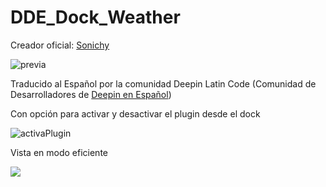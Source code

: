 # DDE_Dock_Weather
Creador oficial: [Sonichy](https://github.com/sonichy/WEATHER_DDE_DOCK/tree/5.0)

![previa](/home/jose/Projects/WEATHER_DDE_DOCK/preview.png)

Traducido al Español por la comunidad Deepin Latin Code (Comunidad de Desarrolladores de [Deepin en Español](https://deepinenespañol.org/))

Con opción para activar y desactivar el plugin desde el dock

![activaPlugin](/home/jose/Projects/WEATHER_DDE_DOCK/activar.png)

Vista en modo eficiente

![](/home/jose/Projects/WEATHER_DDE_DOCK/Efficentmode.png)